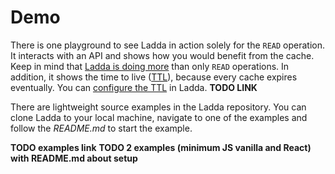 # Demo

There is one playground to see Ladda in action solely for the `READ` operation. It interacts with an API and shows how you would benefit from the cache. Keep in mind that [Ladda is doing more](/docs/basics/Operations.md) than only `READ` operations. In addition, it shows the time to live ([TTL](https://en.wikipedia.org/wiki/Time_to_live)), because every cache expires eventually. You can [configure the TTL](/docs/basics/Configure.md) in Ladda. **TODO LINK**

There are lightweight source examples in the Ladda repository. You can clone Ladda to your local machine, navigate to one of the examples and follow the *README.md* to start the example.

**TODO examples link**
**TODO 2 examples (minimum JS vanilla and React) with README.md about setup**
